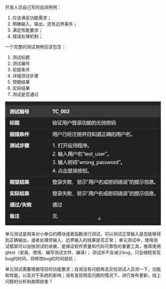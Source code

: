 开发人员自己写的自测用例：
1. 应该满足功能需求；
2. 明确输入、输出，还有边界条件；
3. 满足性能要求；
4. 错误处理机制；

一个完整的测试用例应该包含：
1. 测试标题
2. 测试编号
3. 前提条件
4. 详细测试步骤
5. 预期结果
6. 实际结果
7. 测试是否通过

![alt text](image-1.png)


单元测试是用来对小单位的模块或者函数进行测试，可以测试正常输入是否能够得到正确输出，或者处理空输入、边界输入的结果是否正常；
单元测试中，使用测试框架可以加快测试的进展，是保证软件质量和代码可靠性的重要工具，推荐使用gtest（安装、使用、编写测试文件、编译）；
测试并不会减少bug，只会缩短发现bug的时间，将修改bug的时间提前；

单元测试需要根据项目的功能要求；自测没有问题再去交给测试人员测一下，功能和性能，以及对于系统的影响；没有发现明显问题的情况下，进行发布更新，线上问题的分析和故障排查？



